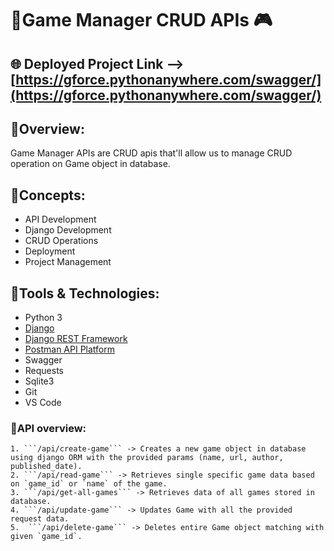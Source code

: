 # 🔹Game Manager CRUD APIs 🎮
## 🌐 Deployed Project Link --> [https://gforce.pythonanywhere.com/swagger/](https://gforce.pythonanywhere.com/swagger/)

## 🔸Overview:
Game Manager APIs are CRUD apis that'll allow us to manage CRUD operation on Game object in database.

## 🔸**Concepts:**
- API Development
- Django Development
- CRUD Operations
- Deployment
- Project Management

## 🔸**Tools & Technologies:**
- Python 3
- [Django](https://www.djangoproject.com/start/)
- [Django REST Framework](https://www.django-rest-framework.org/)
- [Postman API Platform](https://learning.postman.com/docs/getting-started/introduction/)
- Swagger
- Requests
- Sqlite3
- Git 
- VS Code

### 🔸**API overview:**
```
1. ```/api/create-game``` -> Creates a new game object in database using django ORM with the provided params (name, url, author, published_date). 
2. ```/api/read-game``` -> Retrieves single specific game data based on `game_id` or `name` of the game.
3. ```/api/get-all-games``` -> Retrieves data of all games stored in database.
4. ```/api/update-game``` -> Updates Game with all the provided request data.
5.  ```/api/delete-game``` -> Deletes entire Game object matching with given `game_id`.
```
